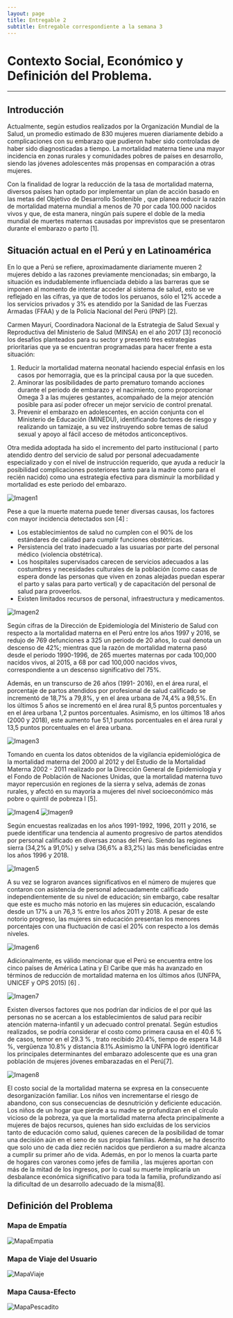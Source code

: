 ```yaml
---
layout: page
title: Entregable 2
subtitle: Entregable correspondiente a la semana 3
---
```


# Contexto Social, Económico y Definición del Problema.
---


## Introducción


Actualmente, según estudios realizados por la Organización Mundial de la Salud, un promedio estimado de 830 mujeres mueren diariamente debido a complicaciones con su embarazo que pudieron haber sido controladas de haber sido diagnosticadas a tiempo. La mortalidad materna tiene una mayor incidencia en zonas rurales y comunidades pobres de países en desarrollo, siendo las jóvenes adolescentes más propensas en comparación a otras mujeres.

Con la finalidad de lograr la reducción de la tasa de mortalidad materna, diversos países han optado por implementar un plan de acción basado en las metas del Objetivo de Desarrollo Sostenible , que planea reducir la razón de mortalidad materna mundial a menos de 70 por cada 100.000 nacidos vivos y que, de esta manera, ningún país supere el doble de la media mundial de muertes maternas causadas por imprevistos que se presentaron durante el embarazo o parto [1].



## Situación actual en el Perú y en Latinoamérica


En lo que a Perú se refiere, aproximadamente diariamente mueren 2 mujeres debido a las razones previamente mencionadas; sin embargo, la situación es indudablemente influenciada debido a las barreras que se imponen al momento de intentar acceder al sistema de salud, esto se ve reflejado en las cifras, ya que de todos los peruanos, sólo el 12% accede a los servicios privados y 3% es atendido por la Sanidad de las Fuerzas Armadas (FFAA) y de la Policía Nacional del Perú (PNP) [2].

Carmen Mayurí, Coordinadora Nacional de la Estrategia de Salud Sexual y Reproductiva del Ministerio de Salud (MINSA) en el año 2017 [3] reconoció los desafíos planteados para su sector y presentó tres estrategias prioritarias que ya se encuentran programadas para hacer frente a esta situación:
1. Reducir la mortalidad materna neonatal haciendo especial énfasis en los casos por hemorragia, que es la principal causa por la que suceden.
2. Aminorar las posibilidades de parto prematuro tomando acciones durante el periodo de embarazo y el nacimiento, como proporcionar Omega 3 a las mujeres gestantes, acompañado de la mejor atención posible para así poder ofrecer un mejor servicio de control prenatal.
3. Prevenir el embarazo en adolescentes, en acción conjunta con el Ministerio de Educación (MINEDU), identificando factores de riesgo y realizando un tamizaje, a su vez instruyendo sobre temas de salud sexual y apoyo al fácil acceso de  métodos anticonceptivos.

Otra medida adoptada ha sido el incremento del parto institucional ( parto atendido dentro del servicio de salud por personal adecuadamente especializado y con el nivel de instrucción requerido, que ayuda a reducir la posibilidad complicaciones posteriores tanto para la madre como para el recién nacido) como una estrategia efectiva para disminuir la morbilidad y mortalidad es este periodo del embarazo.




![Imagen1](https://github.com/equipo18-fundbio/equipo18-fundbio/blob/master/assets/img/Imagen_1_2.png?raw=true)

Pese a que la muerte materna puede tener diversas causas, los factores con mayor incidencia detectados son [4] : 
- Los establecimientos de salud no cumplen con el 90% de los estándares de calidad para cumplir funciones obstétricas.
- Persistencia del trato inadecuado a las usuarias por parte del personal médico (violencia obstétrica).
- Los hospitales supervisados carecen de servicios adecuados a las costumbres y necesidades culturales de la población (como casas de espera donde las personas que viven en zonas alejadas puedan esperar el parto y salas para parto vertical) y de capacitación del personal de salud para proveerlos.
- Existen limitados recursos de personal, infraestructura y medicamentos.


![Imagen2](https://github.com/equipo18-fundbio/equipo18-fundbio/blob/master/assets/img/Imagen_2_2.png?raw=true)


Según cifras de la Dirección de Epidemiología del Ministerio de Salud con respecto a la mortalidad materna en el Perú entre los años 1997 y 2016, se redujo de 769 defunciones a 325 un periodo de 20 años, lo cual denota un descenso de 42%; mientras que la razón de mortalidad materna pasó desde el periodo 1990-1996, de 265 muertes maternas por cada 100,000 nacidos vivos, al 2015, a 68 por cad 100,000 nacidos vivos, correspondiente a un descenso significativo del 75%.

Además, en un transcurso de 26 años (1991- 2016), en el área rural, el porcentaje de partos atendidos por profesional de salud calificado se incrementó de 18,7% a 79,8%, y en el área urbana de 74,4% a 98,5%. En los últimos 5 años se incrementó en el área rural 8,5 puntos porcentuales y en el área urbana 1,2 puntos porcentuales. Asimismo, en los últimos 18 años (2000 y 2018), este aumento fue 51,1 puntos porcentuales en el área rural y 13,5 puntos porcentuales en el área urbana.


![Imagen3](https://github.com/equipo18-fundbio/equipo18-fundbio/blob/master/assets/img/Imagen_3_2.png?raw=true)

Tomando en cuenta los datos obtenidos de la vigilancia epidemiológica de la mortalidad materna del 2000 al 2012 y del Estudio de la Mortalidad Materna 2002 - 2011 realizado por la Dirección General de Epidemiología y el Fondo de Población de Naciones Unidas, que la mortalidad materna tuvo mayor repercusión en regiones de la sierra y selva, además de zonas rurales, y afectó en su mayoría a mujeres del nivel socioeconómico más pobre o quintil de pobreza I [5].

![Imagen4](https://github.com/equipo18-fundbio/equipo18-fundbio/blob/master/assets/img/Imagen_4_2.png?raw=true)
![Imagen9](https://github.com/equipo18-fundbio/equipo18-fundbio/blob/master/assets/img/Imagen_9_2.png?raw=true)

Según encuestas realizadas en los años 1991-1992, 1996, 2011 y 2016, se puede identificar una tendencia al aumento progresivo de partos atendidos por personal calificado en diversas zonas del Perú. Siendo las regiones sierra (34,2% a 91,0%) y selva (36,6% a 83,2%) las más beneficiadas entre los años 1996 y 2018.

![Imagen5](https://github.com/equipo18-fundbio/equipo18-fundbio/blob/master/assets/img/Imagen_5_2.png?raw=true)

A su vez se lograron avances significativos en el número de mujeres que contaron con asistencia de personal adecuadamente calificado independientemente de su nivel de educación; sin embargo, cabe resaltar que este es mucho más notorio en las mujeres sin educación, escalando desde un 17% a un 76,3 % entre los años 2011 y 2018. A pesar de este notorio progreso, las mujeres sin educación presentan los menores porcentajes con una fluctuación de casi el 20% con respecto a los demás niveles. 

![Imagen6](https://github.com/equipo18-fundbio/equipo18-fundbio/blob/master/assets/img/Imagen_6_2.png?raw=true)

Adicionalmente, es válido mencionar que el Perú se encuentra entre los cinco países de América Latina y El Caribe que más ha avanzado en términos de reducción de mortalidad materna en los últimos años (UNFPA, UNICEF y OPS 2015) [6] .

![Imagen7](https://github.com/equipo18-fundbio/equipo18-fundbio/blob/master/assets/img/Imagen_7_2.png?raw=true)

Existen diversos factores que nos podrían dar indicios de el por qué las personas no se acercan a los establecimientos de salud para recibir atención materna-infantil y un adecuado control prenatal. Según estudios realizados, se podría considerar el costo como primera causa en el 40.6 % de casos, temor en el 29.3 % , trato recibido 20.4%, tiempo de espera 14.8 %, vergüenza 10.8% y distancia 8.1%.Asimismo la UNFPA logró identificar los principales determinantes del embarazo adolescente que es una gran población de mujeres jóvenes embarazadas en el Perú[7].

![Imagen8](https://github.com/equipo18-fundbio/equipo18-fundbio/blob/master/assets/img/Imagen_8_2.png?raw=true)

El costo social de la mortalidad materna se expresa en la consecuente desorganización familiar. Los niños ven incrementarse el riesgo de abandono, con sus consecuencias de desnutrición y deficiente educación. Los niños de un hogar que pierde a su madre se profundizan en el círculo vicioso de la pobreza, ya que la mortalidad materna afecta principalmente a mujeres de bajos recursos, quienes han sido excluidas de los servicios tanto de educación como salud, quienes carecen de la posibilidad de tomar una decisión aún en el seno de sus propias familias. Además, se ha descrito que solo uno de cada diez recién nacidos que perdieron a su madre alcanza a cumplir su primer año de vida. Además, en por lo menos la cuarta parte de hogares con varones como jefes de familia , las mujeres aportan con más de la mitad de los ingresos, por lo cual su muerte implicaría un desbalance económica significativo para toda la familia, profundizando así la dificultad de un desarrollo adecuado de la misma[8].


## Definición del Problema
### Mapa de Empatía

![MapaEmpatia](https://github.com/equipo18-fundbio/equipo18-fundbio/blob/master/assets/img/Mapa%20de%20Empat%C3%ADa.png?raw=true)

### Mapa de Viaje del Usuario
![MapaViaje](https://github.com/equipo18-fundbio/equipo18-fundbio/blob/master/assets/img/Mapa%20de%20Viaje%20del%20Usuario.png?raw=true)

### Mapa Causa-Efecto
![MapaPescadito](https://github.com/equipo18-fundbio/equipo18-fundbio/blob/master/assets/img/Mapa%20Pescadito.png?raw=true)


